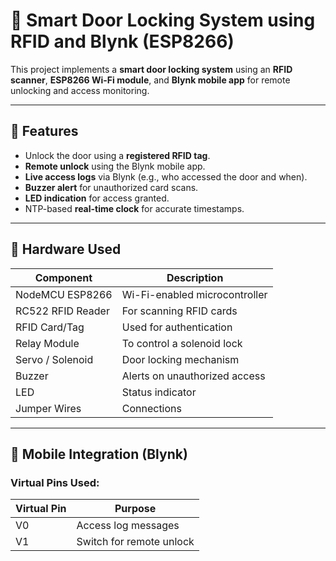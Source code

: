 # 🔐 Smart Door Locking System using RFID and Blynk (ESP8266)

This project implements a **smart door locking system** using an **RFID scanner**, **ESP8266 Wi-Fi module**, and **Blynk mobile app** for remote unlocking and access monitoring.

---

## 🚀 Features

- Unlock the door using a **registered RFID tag**.
- **Remote unlock** using the Blynk mobile app.
- **Live access logs** via Blynk (e.g., who accessed the door and when).
- **Buzzer alert** for unauthorized card scans.
- **LED indication** for access granted.
- NTP-based **real-time clock** for accurate timestamps.

---

## 🧰 Hardware Used

| Component         | Description                       |
|------------------|-----------------------------------|
| NodeMCU ESP8266  | Wi-Fi-enabled microcontroller     |
| RC522 RFID Reader| For scanning RFID cards           |
| RFID Card/Tag    | Used for authentication           |
| Relay Module     | To control a solenoid lock        |
| Servo / Solenoid | Door locking mechanism            |
| Buzzer           | Alerts on unauthorized access     |
| LED              | Status indicator                  |
| Jumper Wires     | Connections                       |

---

## 📲 Mobile Integration (Blynk)

### Virtual Pins Used:

| Virtual Pin | Purpose                |
|-------------|------------------------|
| V0          | Access log messages    |
| V1          | Switch for remote unlock |
